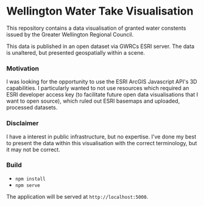 # Wellington Water Take Visualisation

This repository contains a data visualisation of granted water constents issued
by the Greater Wellington Regional Council.

This data is published in an open dataset via GWRCs ESRI server. The data is unaltered, but presented geospatially within a scene.

### Motivation

I was looking for the opportunity to use the ESRI ArcGIS Javascript API's 3D capabilities. I particularly wanted to not use resources which required an ESRI developer access key (to facilitate future open data visualisations that I want to open source), which ruled out ESRI basemaps and uploaded, processed datasets.

### Disclaimer

I have a interest in public infrastructure, but no expertise. I've done my best to present the data within this visualisation with the correct terminology, but it may not be correct.

### Build

* `npm install`
* `npm serve`

The application will be served at `http://localhost:5000`.